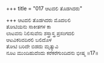 +++
title = "017 ಆಟದಲಿ ತೊಡಗಿದರು"

+++
ಆಟದಲಿ ತೊಡಗಿದರು ಮೊದಲಲಿ  
ತೋಟಿಯನು ಸಾಕೀತಗಳ ಕಾ  
ಲಾಟವನು ನಿಲಿಸುವೆನು ಶಸ್ತ್ರಾಸ್ತ್ರ ಪ್ರಸಂಗದಲಿ   
ಆಟವಿಕರಿವದಿರಲಿ ಬಲಿದೊಳ  
ತೋಟಿ ಬರಿದೇ ಬಿಡದು ಮೃತ್ಯುವಿ  
ನೂಟ ಮುಂದಿಹುದೆಂದು ಕರೆಕರೆಗುಂದಿದನು ಭೀಷ್ಮ     ॥17॥